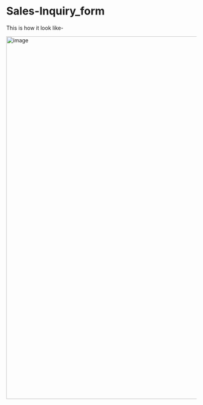 # Sales-Inquiry_form


This is how it look like-


<img width="960" alt="image" src="https://github.com/amanroy2001/Sales-Inquiry_form/assets/72335987/bd37aee4-3264-4ba2-83aa-52aa3c4e3768">

